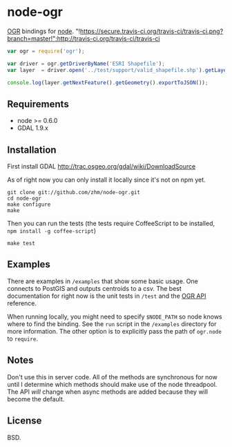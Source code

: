 # node-ogr

[OGR](http://www.gdal.org/ogr) bindings for [node](http://nodejs.org). "!https://secure.travis-ci.org/travis-ci/travis-ci.png?branch=master!":http://travis-ci.org/travis-ci/travis-ci

```js
var ogr = require('ogr');

var driver = ogr.getDriverByName('ESRI Shapefile');
var layer  = driver.open('../test/support/valid_shapefile.shp').getLayer(0);

console.log(layer.getNextFeature().getGeometry().exportToJSON());
```

## Requirements
* node >= 0.6.0
* GDAL 1.9.x

## Installation

First install GDAL http://trac.osgeo.org/gdal/wiki/DownloadSource

As of right now you can only install it locally since it's not on npm yet.

    git clone git://github.com/zhm/node-ogr.git
    cd node-ogr
    make configure
    make

Then you can run the tests (the tests require CoffeeScript to be installed, `npm install -g coffee-script`)

    make test

## Examples

There are examples in `/examples` that show some basic usage. One connects to PostGIS and outputs centroids to a csv.
The best documentation for right now is the unit tests in `/test` and the [OGR API](http://www.gdal.org/ogr/ogr__api_8h.html) reference.

When running locally, you might need to specify `$NODE_PATH` so node knows where to find the binding. See the `run` script in
the `/examples` directory for more information. The other option is to explicitly pass the path of `ogr.node` to `require`.

## Notes

Don't use this in server code. All of the methods are synchronous for now until I determine which methods should make
use of the node threadpool. The API *will* change when async methods are added because they will become the default.

## License

BSD.

